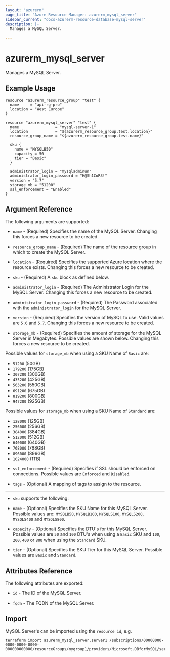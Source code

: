 ```yaml
---
layout: "azurerm"
page_title: "Azure Resource Manager: azurerm_mysql_server"
sidebar_current: "docs-azurerm-resource-database-mysql-server"
description: |-
  Manages a MySQL Server.

---
```


# azurerm_mysql_server

Manages a MySQL Server.

## Example Usage

```hcl
resource "azurerm_resource_group" "test" {
  name     = "api-rg-pro"
  location = "West Europe"
}

resource "azurerm_mysql_server" "test" {
  name                = "mysql-server-1"
  location            = "${azurerm_resource_group.test.location}"
  resource_group_name = "${azurerm_resource_group.test.name}"

  sku {
    name = "MYSQLB50"
    capacity = 50
    tier = "Basic"
  }

  administrator_login = "mysqladminun"
  administrator_login_password = "H@Sh1CoR3!"
  version = "5.7"
  storage_mb = "51200"
  ssl_enforcement = "Enabled"
}
```

## Argument Reference

The following arguments are supported:

* `name` - (Required) Specifies the name of the MySQL Server. Changing this forces a new resource to be created.

* `resource_group_name` - (Required) The name of the resource group in which to create the MySQL Server.

* `location` - (Required) Specifies the supported Azure location where the resource exists. Changing this forces a new resource to be created.

* `sku` - (Required) A `sku` block as defined below.

* `administrator_login` - (Required) The Administrator Login for the MySQL Server. Changing this forces a new resource to be created.

* `administrator_login_password` - (Required) The Password associated with the `administrator_login` for the MySQL Server.

* `version` - (Required) Specifies the version of MySQL to use. Valid values are `5.6` and `5.7`. Changing this forces a new resource to be created.

* `storage_mb` - (Required) Specifies the amount of storage for the MySQL Server in Megabytes. Possible values are shown below. Changing this forces a new resource to be created.

Possible values for `storage_mb` when using a SKU Name of `Basic` are:
- `51200` (50GB)
- `179200` (175GB)
- `307200` (300GB)
- `435200` (425GB)
- `563200` (550GB)
- `691200` (675GB)
- `819200` (800GB)
- `947200` (925GB)

Possible values for `storage_mb` when using a SKU Name of `Standard` are:
- `128000` (125GB)
- `256000` (256GB)
- `384000` (384GB)
- `512000` (512GB)
- `640000` (640GB)
- `768000` (768GB)
- `896000` (896GB)
- `1024000` (1TB)

* `ssl_enforcement` - (Required) Specifies if SSL should be enforced on connections. Possible values are `Enforced` and `Disabled`.

* `tags` - (Optional) A mapping of tags to assign to the resource.

---

* `sku` supports the following:

* `name` - (Optional) Specifies the SKU Name for this MySQL Server. Possible values are: `MYSQLB50`, `MYSQLB100`, `MYSQLS100`, `MYSQLS200`, `MYSQLS400` and `MYSQLS800`.
* `capacity` - (Optional) Specifies the DTU's for this MySQL Server. Possible values are `50` and `100` DTU's when using a `Basic` SKU and `100`, `200`, `400` or `800` when using the `Standard` SKU.
* `tier` - (Optional) Specifies the SKU Tier for this MySQL Server. Possible values are `Basic` and `Standard`.

## Attributes Reference

The following attributes are exported:

* `id` - The ID of the MySQL Server.

* `fqdn` - The FQDN of the MySQL Server.

## Import

MySQL Server's can be imported using the `resource id`, e.g.

```shell
terraform import azurerm_mysql_server.server1 /subscriptions/00000000-0000-0000-0000-000000000000/resourceGroups/mygroup1/providers/Microsoft.DBforMySQL/servers/server1
```
